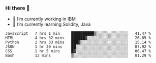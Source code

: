 ### Hi there 👋

<!--
**mathcodeman/mathcodeman** is a ✨ _special_ ✨ repository because its `README.md` (this file) appears on your GitHub profile.

Here are some ideas to get you started:

- 🔭 I’m currently working on ...
- 🌱 I’m currently learning ...
- 👯 I’m looking to collaborate on ...
- 🤔 I’m looking for help with ...
- 💬 Ask me about ...
- 📫 How to reach me: ...
- 😄 Pronouns: ...
- ⚡ Fun fact: ...
-->

- 🔭 I’m currently working in IBM
- 🌱 I’m currently learning Solidity, Java

<!--START_SECTION:waka-->

```text
JavaScript   7 hrs 1 min     ██████████▒░░░░░░░░░░░░░░   41.47 %
HTML         4 hrs 32 mins   ██████▓░░░░░░░░░░░░░░░░░░   26.85 %
Python       2 hrs 33 mins   ███▓░░░░░░░░░░░░░░░░░░░░░   15.14 %
JSON         1 hr 20 mins    ██░░░░░░░░░░░░░░░░░░░░░░░   07.92 %
CSS          1 hr 5 mins     █▓░░░░░░░░░░░░░░░░░░░░░░░   06.47 %
Bash         13 mins         ▒░░░░░░░░░░░░░░░░░░░░░░░░   01.29 %
```

<!--END_SECTION:waka-->
